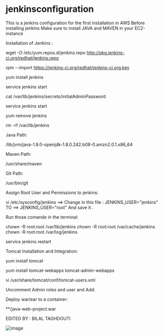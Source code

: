 # jenkinsconfiguration
This is a jenkins configuration for the first installation in AWS
Before installing jenkins Make sure to install JAVA and MAVEN in your EC2-instance

Installation of Jenkins : 

wget -O /etc/yum.repos.d/jenkins.repo http://pkg.jenkins-ci.org/redhat/jenkins.repo

rpm --import https://jenkins-ci.org/redhat/jenkins-ci.org.key

yum install jenkins

service jenkins start

cat /var/lib/jenkins/secrets/initialAdminPassword

service jenkins start

yum remove jenkins

rm -rf /var/lib/jenkins

Java Path:

/lib/jvm/java-1.8.0-openjdk-1.8.0.242.b08-0.amzn2.0.1.x86_64

Maven Path:

/usr/share/maven

Git Path:

/usr/bin/git

Assign Root User and Permissions to jenkins:

vi /etc/sysconfig/jenkins ==> Change in this file : JENKINS_USER="jenkins" TO ==> JENKINS_USER="root" And save it .

Run those comande in the terminal:

chown -R root:root /var/lib/jenkins
chown -R root:root /var/cache/jenkins
chown -R root:root /var/log/jenkins

service jenkins restart


Tomcat Installation and Integration:

yum install tomcat

yum install tomcat-webapps tomcat-admin-webapps 

vi /usr/share/tomcat/conf/tomcat-users.xml

Uncomment Admin roles and user and Add:

<user username="deployer" password="deployer" roles="manager-script" />

Deploy war/ear to a container:

**/java-web-project.war


EDITED BY : BILAL TAGHDOUTI    


![image](https://user-images.githubusercontent.com/62719460/115116181-d782b180-9f87-11eb-80f0-9a02daf00923.png)
